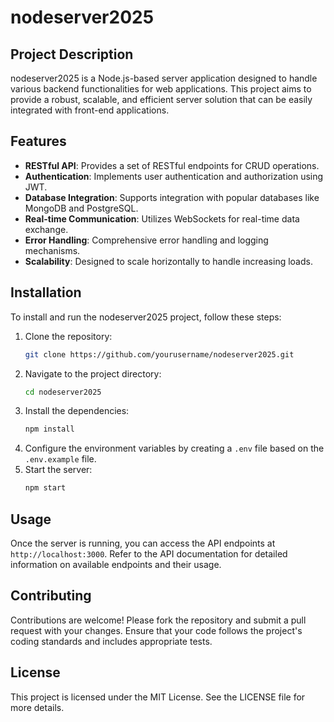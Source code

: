 # nodeserver2025

## Project Description

nodeserver2025 is a Node.js-based server application designed to handle various backend functionalities for web applications. This project aims to provide a robust, scalable, and efficient server solution that can be easily integrated with front-end applications.

## Features

- **RESTful API**: Provides a set of RESTful endpoints for CRUD operations.
- **Authentication**: Implements user authentication and authorization using JWT.
- **Database Integration**: Supports integration with popular databases like MongoDB and PostgreSQL.
- **Real-time Communication**: Utilizes WebSockets for real-time data exchange.
- **Error Handling**: Comprehensive error handling and logging mechanisms.
- **Scalability**: Designed to scale horizontally to handle increasing loads.

## Installation

To install and run the nodeserver2025 project, follow these steps:

1. Clone the repository:
    ```sh
    git clone https://github.com/yourusername/nodeserver2025.git
    ```
2. Navigate to the project directory:
    ```sh
    cd nodeserver2025
    ```
3. Install the dependencies:
    ```sh
    npm install
    ```
4. Configure the environment variables by creating a `.env` file based on the `.env.example` file.
5. Start the server:
    ```sh
    npm start
    ```

## Usage

Once the server is running, you can access the API endpoints at `http://localhost:3000`. Refer to the API documentation for detailed information on available endpoints and their usage.

## Contributing

Contributions are welcome! Please fork the repository and submit a pull request with your changes. Ensure that your code follows the project's coding standards and includes appropriate tests.

## License

This project is licensed under the MIT License. See the LICENSE file for more details.